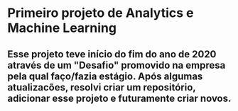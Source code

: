 # Primeiro projeto de Analytics e Machine Learning

## Esse projeto teve início do fim do ano de 2020 através de um "Desafio" promovido na empresa pela qual faço/fazia estágio. Após algumas atualizacões, resolvi criar um repositório, adicionar esse projeto e futuramente criar novos. 